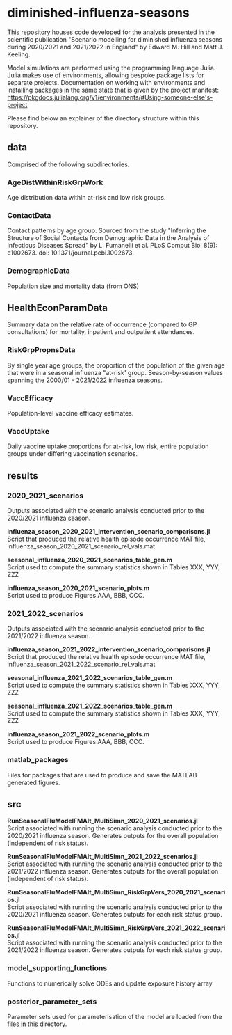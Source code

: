 # diminished-influenza-seasons
This repository houses code developed for the analysis presented in the scientific publication "Scenario modelling for diminished influenza seasons during 2020/2021 and 2021/2022 in England" by Edward M. Hill and Matt J. Keeling.

Model simulations are performed using the programming language Julia.
Julia makes use of environments, allowing bespoke package lists for separate projects. Documentation on working with environments and installing packages in the same state that is given by the project manifest: https://pkgdocs.julialang.org/v1/environments/#Using-someone-else's-project

Please find below an explainer of the directory structure within this repository.  

## data
Comprised of the following subdirectories.

### AgeDistWithinRiskGrpWork
Age distribution data within at-risk and low risk groups.

### ContactData
Contact patterns by age group. Sourced from the study "Inferring the Structure of Social Contacts from Demographic Data in the Analysis of Infectious Diseases Spread" by L. Fumanelli et al. PLoS Comput Biol 8(9): e1002673. doi: 10.1371/journal.pcbi.1002673.

### DemographicData
Population size and mortality data (from ONS)

## HealthEconParamData
Summary data on the relative rate of occurrence (compared to GP consultations) for mortality, inpatient and outpatient attendances.

### RiskGrpPropnsData
By single year age groups, the proportion of the population of the given age that were in a seasonal influenza "at-risk' group. Season-by-season values spanning the 2000/01 - 2021/2022 influenza seasons.

### VaccEfficacy
Population-level vaccine efficacy estimates.

### VaccUptake
Daily vaccine uptake proportions for at-risk, low risk, entire population groups under differing vaccination scenarios.

## results

### 2020_2021_scenarios
Outputs associated with the scenario analysis conducted prior to the 2020/2021 influenza season.

**influenza_season_2020_2021_intervention_scenario_comparisons.jl**  
Script that produced the relative health episode occurrence MAT file, influenza_season_2020_2021_scenario_rel_vals.mat

**seasonal_influenza_2020_2021_scenarios_table_gen.m**  
Script used to compute the summary statistics shown in Tables XXX, YYY, ZZZ

**influenza_season_2020_2021_scenario_plots.m**  
Script used to produce Figures AAA, BBB, CCC.

### 2021_2022_scenarios
Outputs associated with the scenario analysis conducted prior to the 2021/2022 influenza season.

**influenza_season_2021_2022_intervention_scenario_comparisons.jl**  
Script that produced the relative health episode occurrence MAT file, influenza_season_2021_2022_scenario_rel_vals.mat

**seasonal_influenza_2021_2022_scenarios_table_gen.m**  
Script used to compute the summary statistics shown in Tables XXX, YYY, ZZZ

**seasonal_influenza_2021_2022_scenarios_table_gen.m**  
Script used to compute the summary statistics shown in Tables XXX, YYY, ZZZ

**influenza_season_2021_2022_scenario_plots.m**  
Script used to produce Figures AAA, BBB, CCC.

### matlab_packages
Files for packages that are used to produce and save the MATLAB generated figures.

## src

**RunSeasonalFluModelFMAlt_MultiSimn_2020_2021_scenarios.jl**  
Script associated with running the scenario analysis conducted prior to the 2020/2021 influenza season. Generates outputs for the overall population (independent of risk status).

**RunSeasonalFluModelFMAlt_MultiSimn_2021_2022_scenarios.jl**  
Script associated with running the scenario analysis conducted prior to the 2021/2022 influenza season. Generates outputs for the overall population (independent of risk status).

**RunSeasonalFluModelFMAlt_MultiSimn_RiskGrpVers_2020_2021_scenarios.jl**  
Script associated with running the scenario analysis conducted prior to the 2020/2021 influenza season. Generates outputs for each risk status group.

**RunSeasonalFluModelFMAlt_MultiSimn_RiskGrpVers_2021_2022_scenarios.jl**  
Script associated with running the scenario analysis conducted prior to the 2021/2022 influenza season. Generates outputs for each risk status group.

### model_supporting_functions
Functions to numerically solve ODEs and update exposure history array

### posterior_parameter_sets
Parameter sets used for parameterisation of the model are loaded from the files in this directory.
